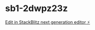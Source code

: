 # sb1-2dwpz23z

[Edit in StackBlitz next generation editor ⚡️](https://stackblitz.com/~/github.com/zehidu/sb1-2dwpz23z)